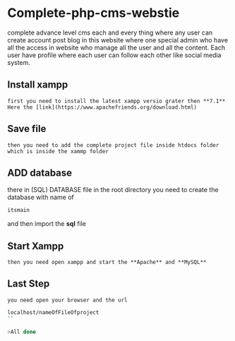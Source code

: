 
# Complete-php-cms-webstie
complete advance level cms each and every thing where any user can create account post blog in this website where one special admin who have  all the access in website who manage all the user and all the content. Each user have profile where each user can follow each other like 
social media system.

## Install xampp 

	first you need to install the latest xampp versio grater then **7.1**
	Here the [link](https://www.apachefriends.org/download.html)

## Save file 

	then you need to add the complete project file inside htdocs folder which is inside the xammp folder 

## ADD database 
there in (SQL) DATABASE file in the root directory you need to create the database with name of 

```bash
itsmain
```
and then import the **sql** file

## Start Xampp
	
	then you need open xampp and start the **Apache** and **MySQL**

## Last Step
	
	you need open your browser and the url

```bash
localhost/nameOfFileOfproject
``

>All done



